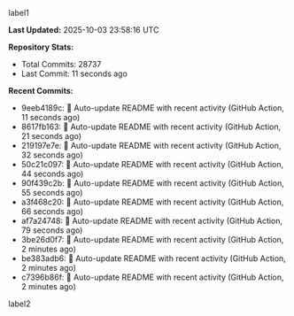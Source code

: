 
label1 
<!-- ACTIVITY_START -->
**Last Updated:** 2025-10-03 23:58:16 UTC

**Repository Stats:**
- Total Commits: 28737
- Last Commit: 11 seconds ago

**Recent Commits:**
- 9eeb4189c: 🤖 Auto-update README with recent activity (GitHub Action, 11 seconds ago)
- 8617fb163: 🤖 Auto-update README with recent activity (GitHub Action, 21 seconds ago)
- 219197e7e: 🤖 Auto-update README with recent activity (GitHub Action, 32 seconds ago)
- 50c21c097: 🤖 Auto-update README with recent activity (GitHub Action, 44 seconds ago)
- 90f439c2b: 🤖 Auto-update README with recent activity (GitHub Action, 55 seconds ago)
- a3f468c20: 🤖 Auto-update README with recent activity (GitHub Action, 66 seconds ago)
- af7a24748: 🤖 Auto-update README with recent activity (GitHub Action, 79 seconds ago)
- 3be26d0f7: 🤖 Auto-update README with recent activity (GitHub Action, 2 minutes ago)
- be383adb6: 🤖 Auto-update README with recent activity (GitHub Action, 2 minutes ago)
- c7396b86f: 🤖 Auto-update README with recent activity (GitHub Action, 2 minutes ago)
<!-- ACTIVITY_END -->

label2
